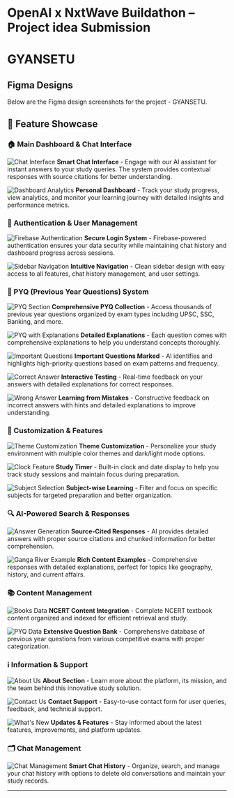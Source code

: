 # OpenAI x NxtWave Buildathon – Project idea Submission

# GYANSETU

## Figma Designs

Below are the Figma design screenshots for the project - GYANSETU.


## 📸 Feature Showcase

### 🏠 Main Dashboard & Chat Interface

![Chat Interface](SCREENSHOTS/chat%20view.png)
**Smart Chat Interface** - Engage with our AI assistant for instant answers to your study queries. The system provides contextual responses with source citations for better understanding.

![Dashboard Analytics](SCREENSHOTS/after%20login%20user%20can%20see%20his%20dashboard%20analysis.png)
**Personal Dashboard** - Track your study progress, view analytics, and monitor your learning journey with detailed insights and performance metrics.

### 🔐 Authentication & User Management

![Firebase Authentication](SCREENSHOTS/firebase%20log%20in%20cerdentials%20and%20history%20saver%20of%20chat%20and%20also%20for%20the%20dashboard.png)
**Secure Login System** - Firebase-powered authentication ensures your data security while maintaining chat history and dashboard progress across sessions.

![Sidebar Navigation](SCREENSHOTS/sidebar.png)
**Intuitive Navigation** - Clean sidebar design with easy access to all features, chat history management, and user settings.

### 📝 PYQ (Previous Year Questions) System

![PYQ Section](SCREENSHOTS/pyq%20section.png)
**Comprehensive PYQ Collection** - Access thousands of previous year questions organized by exam types including UPSC, SSC, Banking, and more.

![PYQ with Explanations](SCREENSHOTS/pyq%20section%20with%20explanatation.png)
**Detailed Explanations** - Each question comes with comprehensive explanations to help you understand concepts thoroughly.

![Important Questions](SCREENSHOTS/pyq%20section%20with%20important%20question%20marked.png)
**Important Questions Marked** - AI identifies and highlights high-priority questions based on exam patterns and frequency.

![Correct Answer](SCREENSHOTS/pyq%20correct%20answer.png)
**Interactive Testing** - Real-time feedback on your answers with detailed explanations for correct responses.

![Wrong Answer](SCREENSHOTS/pyq%20wrong%20answer.png)
**Learning from Mistakes** - Constructive feedback on incorrect answers with hints and detailed explanations to improve understanding.

### 🎨 Customization & Features

![Theme Customization](SCREENSHOTS/change%20theme%20color%20.png)
**Theme Customization** - Personalize your study environment with multiple color themes and dark/light mode options.

![Clock Feature](SCREENSHOTS/additional%20clock%20and%20date%20feature.png)
**Study Timer** - Built-in clock and date display to help you track study sessions and maintain focus during preparation.

![Subject Selection](SCREENSHOTS/in%20query%20can%20select%20which%20subject%20you%20want%20to%20study.png)
**Subject-wise Learning** - Filter and focus on specific subjects for targeted preparation and better organization.

### 🔍 AI-Powered Search & Responses

![Answer Generation](SCREENSHOTS/answer%20generation%20chunks%20and%20sources.png)
**Source-Cited Responses** - AI provides detailed answers with proper source citations and chunked information for better comprehension.

![Ganga River Example](SCREENSHOTS/example%20view%20of%20ganga%20river.png)
**Rich Content Examples** - Comprehensive responses with detailed explanations, perfect for topics like geography, history, and current affairs.

### 📚 Content Management

![Books Data](SCREENSHOTS/inserted%20books%20data.png)
**NCERT Content Integration** - Complete NCERT textbook content organized and indexed for efficient retrieval and study.

![PYQ Data](SCREENSHOTS/inserted%20pyq%20data.png)
**Extensive Question Bank** - Comprehensive database of previous year questions from various competitive exams with proper categorization.

### ℹ️ Information & Support

![About Us](SCREENSHOTS/about%20us.png)
**About Section** - Learn more about the platform, its mission, and the team behind this innovative study solution.

![Contact Us](SCREENSHOTS/contact%20us%20page.png)
**Contact Support** - Easy-to-use contact form for user queries, feedback, and technical support.

![What's New](SCREENSHOTS/whats%20new%20page.png)
**Updates & Features** - Stay informed about the latest features, improvements, and platform updates.

### 🗂️ Chat Management
![Chat Management](SCREENSHOTS/sidebar%20chat%20delete%20option.png)
**Smart Chat History** - Organize, search, and manage your chat history with options to delete old conversations and maintain your study records.

---